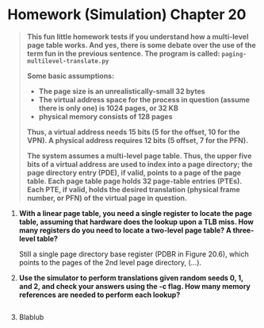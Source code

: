 # Homework (Simulation) Chapter 20

> **This fun little homework tests if you understand how a multi-level page table works. And yes, there is some debate over the use of the term fun in the previous sentence. The program is called: `paging-multilevel-translate.py`**
>
> **Some basic assumptions:**
>
> - **The page size is an unrealistically-small 32 bytes**
> - **The virtual address space for the process in question (assume there is only one) is 1024 pages, or 32 KB**
> - **physical memory consists of 128 pages**
>
> **Thus, a virtual address needs 15 bits (5 for the offset, 10 for the VPN). A physical address requires 12 bits (5 offset, 7 for the PFN).**
>
> **The system assumes a multi-level page table. Thus, the upper five bits of a virtual address are used to index into a page directory; the page directory entry (PDE), if valid, points to a page of the page table. Each page table page holds 32 page-table entries (PTEs). Each PTE, if valid, holds the desired translation (physical frame number, or PFN) of the virtual page in question.**

1. **With a linear page table, you need a single register to locate the page table, assuming that hardware does the lookup upon a TLB miss. How many registers do you need to locate a two-level page table? A three-level table?**

   Still a single page directory base register (PDBR in Figure 20.6), which points to the pages of the 2nd level page directory, (...).

2. **Use the simulator to perform translations given random seeds 0, 1, and 2, and check your answers using the -c flag. How many memory references are needed to perform each lookup?**

   ```sh
   ```

   

3. Blablub

   
